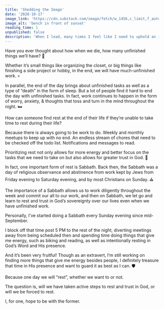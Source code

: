 ```yaml
---
title: 'Shedding the Image'
date: '2020-10-17'
image_link: 'https://cdn.substack.com/image/fetch/w_1456,c_limit,f_auto,q_auto:good,fl_progressive:steep/https%3A%2F%2Fbucketeer-e05bbc84-baa3-437e-9518-adb32be77984.s3.amazonaws.com%2Fpublic%2Fimages%2Fa71d90eb-6f2d-4665-a8ab-7776fe51df71_3437x2799.jpeg'
image_alt: 'bench in front of sunset'
reading_time: 1
unpublished: false
description: 'When I lead, many times I feel like I need to uphold an image.'
---
```

Have you ever thought about how when we die, how many unfinished things we’ll have? 🤔

Whether it’s small things like organizing the closet, or big things like finishing a side project or hobby, in the end, we will have much-unfinished work. 💀

In parallel, the end of the day brings about unfinished tasks as well as a type of “death” in the form of sleep. But a lot of people find it hard to end the day with unfinished tasks. In fact, work continues to happen in the form of worry, anxiety, & thoughts that toss and turn in the mind throughout the night. 🛏

How can someone find rest at the end of their life if they’re unable to take time to rest during their life?

Because there is always going to be work to do. Weekly and monthly meetups to keep up with no end. An endless stream of chores that need to be checked off the todo list. Notifications and messages to read.

Prioritizing rest not only allows for more energy and better focus on the tasks that we need to take on but also allows for greater trust in God. 🙏

In fact, one important form of rest is Sabbath. Back then, the Sabbath was a day of religious observance and abstinence from work kept by Jews from Friday evening to Saturday evening, and by most Christians on Sunday. ⛪

The importance of a Sabbath allows us to work diligently throughout the week and commit our all to our work, and then on Sabbath, we let go and learn to rest and trust in God’s sovereignty over our lives even when we have unfinished work.

Personally, I’ve started doing a Sabbath every Sunday evening since mid-September.

I block off that time post 5 PM to the rest of the night, diverting meetings away from being scheduled then and spending time doing things that give me energy, such as biking and reading, as well as intentionally resting in God’s Word and His presence.

And it’s been very fruitful! Though as an extravert, I’m still working on finding more things that give me energy besides people, I definitely treasure that time in His presence and want to guard it as best as I can. 🛡️

Because one day we will “rest”, whether we want to or not.

The question is, will we have taken active steps to rest and trust in God, or will we be forced to rest.

I, for one, hope to be with the former.